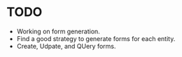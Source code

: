 # TODO

- Working on form generation.
- Find a good strategy to generate forms for each entity.
- Create, Udpate, and QUery forms.

